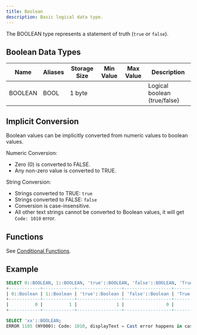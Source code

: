 ```yaml
---
title: Boolean
description: Basic logical data type.
---
```


The BOOLEAN type represents a statement of truth (`true` or `false`).

## Boolean Data Types

| Name      |  Aliases     | Storage Size | Min Value                   | Max Value                       | Description
|-----------|--------------| -------------| --------------------------- | ------------------------------- | -------
| BOOLEAN   |  BOOL        | 1 byte       |                             |                                 | Logical boolean (true/false)

## Implicit Conversion

Boolean values can be implicitly converted from numeric values to boolean values.

Numeric Conversion:
* Zero (0) is converted to FALSE.
* Any non-zero value is converted to TRUE.

String Conversion:
* Strings converted to TRUE: `true`
* Strings converted to FALSE: `false`
* Conversion is case-insensitive.
* All other text strings cannot be converted to Boolean values, it will get `Code: 1010` error.

## Functions

See [Conditional Functions](/doc/reference/functions/conditional-functions).

## Example

```sql
SELECT 0::BOOLEAN, 1::BOOLEAN, 'true'::BOOLEAN, 'false'::BOOLEAN, 'True'::BOOLEAN;
+------------+------------+-----------------+------------------+-----------------+
| 0::Boolean | 1::Boolean | 'true'::Boolean | 'false'::Boolean | 'True'::Boolean |
+------------+------------+-----------------+------------------+-----------------+
|          0 |          1 |               1 |                0 |               1 |
+------------+------------+-----------------+------------------+-----------------+

SELECT 'xx'::BOOLEAN;
ERROR 1105 (HY000): Code: 1010, displayText = Cast error happens in casting from String to Boolean.
```
